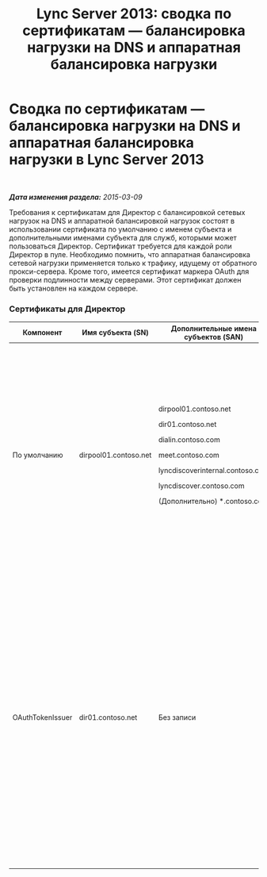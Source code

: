 ﻿---
title: 'Lync Server 2013: сводка по сертификатам — балансировка нагрузки на DNS и аппаратная балансировка нагрузки'
TOCTitle: Сводка по сертификатам — балансировка нагрузки на DNS и аппаратная балансировка нагрузки
ms:assetid: 8318a1a4-b423-47b7-95e6-9541adfad391
ms:mtpsurl: https://technet.microsoft.com/ru-ru/library/JJ205047(v=OCS.15)
ms:contentKeyID: 49310357
ms.date: 05/19/2016
mtps_version: v=OCS.15
ms.translationtype: HT
---

# Сводка по сертификатам — балансировка нагрузки на DNS и аппаратная балансировка нагрузки в Lync Server 2013

 

_**Дата изменения раздела:** 2015-03-09_

Требования к сертификатам для Директор с балансировкой сетевых нагрузок на DNS и аппаратной балансировкой нагрузок состоят в использовании сертификата по умолчанию с именем субъекта и дополнительными именами субъекта для служб, которыми может пользоваться Директор. Сертификат требуется для каждой роли Директор в пуле. Необходимо помнить, что аппаратная балансировка сетевой нагрузки применяется только к трафику, идущему от обратного прокси-сервера. Кроме того, имеется сертификат маркера OAuth для проверки подлинности между серверами. Этот сертификат должен быть установлен на каждом сервере.

### Сертификаты для Директор

<table>
<colgroup>
<col style="width: 25%" />
<col style="width: 25%" />
<col style="width: 25%" />
<col style="width: 25%" />
</colgroup>
<thead>
<tr class="header">
<th>Компонент</th>
<th>Имя субъекта (SN)</th>
<th>Дополнительные имена субъектов (SAN)</th>
<th>Комментарии</th>
</tr>
</thead>
<tbody>
<tr class="odd">
<td><p>По умолчанию</p></td>
<td><p>dirpool01.contoso.net</p></td>
<td><p>dirpool01.contoso.net</p>
<p>dir01.contoso.net</p>
<p>dialin.contoso.com</p>
<p>meet.contoso.com</p>
<p>lyncdiscoverinternal.contoso.com</p>
<p>lyncdiscover.contoso.com</p>
<p>(Дополнительно) *.contoso.com</p></td>
<td><p>Сертификаты Директор могут быть запрошены как во внутреннем центре сертификации, так и во внешнем центре сертификации.</p>
<p>Директор отвечает на запросы обратного прокси-сервера в сети периметра или сервер. Внутренние клиенты не будут использовать Директор.</p>
<p>Или групповая запись для простых URL-адресов</p></td>
</tr>
<tr class="even">
<td><p>OAuthTokenIssuer</p></td>
<td><p>dir01.contoso.net</p></td>
<td><p>Без записи</p></td>
<td><div class="alert">
<table>
<thead>
<tr class="header">
<th><img src="images/JJ618369.important(OCS.15).gif" title="important" alt="important" />Важно!</th>
</tr>
</thead>
<tbody>
<tr class="odd">
<td>Обратите внимание, что минимальная длина ключа равна 1024, однако может возникнуть предупреждение, что рекомендуемая минимальная длина равна 2048 битам.</td>
</tr>
</tbody>
</table>

</div>
<p>Сертификат OAuthTokenIssuer является сертификатом, который служит исключительно для проверки подлинности серверов в крупных средах. Его можно запросить у внутреннего или внешнего центра сертификации. Сертификат является обязательным.</p></td>
</tr>
</tbody>
</table>

